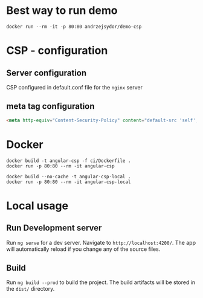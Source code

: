 # Best way to run demo

```
docker run --rm -it -p 80:80 andrzejsydor/demo-csp
```

# CSP - configuration

## Server configuration

CSP configured in default.conf file for the `nginx` server

## meta tag configuration

```html
<meta http-equiv="Content-Security-Policy" content="default-src 'self'; child-src 'none'; object-src 'none'">
```

# Docker

```
docker build -t angular-csp -f ci/Dockerfile .
docker run -p 80:80 --rm -it angular-csp
```

```
docker build --no-cache -t angular-csp-local .
docker run -p 80:80 --rm -it angular-csp-local
```

# Local usage

## Run Development server

Run `ng serve` for a dev server. Navigate to `http://localhost:4200/`. The app will automatically reload if you change any of the source files.

## Build 

Run `ng build --prod` to build the project. The build artifacts will be stored in the `dist/` directory.
